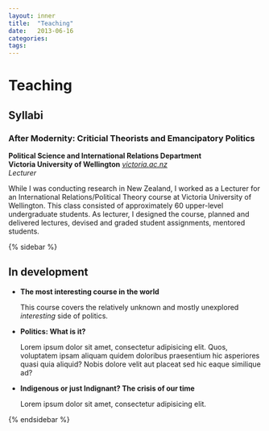 ```yaml
---
layout: inner
title:  "Teaching"
date:   2013-06-16
categories:
tags:
---
```


# Teaching

## Syllabi

### After Modernity: Criticial Theorists and Emancipatory Politics

**Political Science and International Relations Department**  
**Victoria University of Wellington** *[victoria.ac.nz](http://www.victoria.ac.nz/)*  
*Lecturer*

While I was conducting research in New Zealand, I worked as a Lecturer for an International Relations/Political Theory course at Victoria University of Wellington. This class consisted of approximately 60 upper-level undergraduate students. As lecturer, I designed the course, planned and delivered lectures, devised and graded student assignments, mentored students.

{% sidebar %}
## In development

- **The most interesting course in the world**

    This course covers the relatively unknown and mostly unexplored *interesting* side of politics.

- **Politics: What is it?**

    Lorem ipsum dolor sit amet, consectetur adipisicing elit. Quos, voluptatem ipsam aliquam quidem doloribus praesentium hic asperiores quasi quia aliquid? Nobis dolore velit aut placeat sed hic eaque similique ad?

- **Indigenous or just Indignant? The crisis of our time**

    Lorem ipsum dolor sit amet, consectetur adipisicing elit.


{% endsidebar %}
